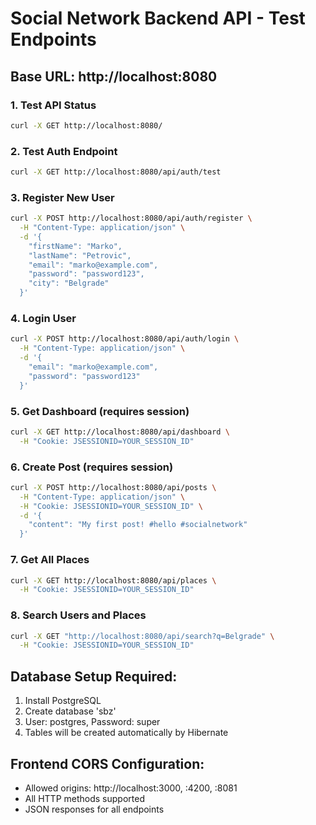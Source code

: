 # Social Network Backend API - Test Endpoints

## Base URL: http://localhost:8080

### 1. Test API Status
```bash
curl -X GET http://localhost:8080/
```

### 2. Test Auth Endpoint
```bash
curl -X GET http://localhost:8080/api/auth/test
```

### 3. Register New User
```bash
curl -X POST http://localhost:8080/api/auth/register \
  -H "Content-Type: application/json" \
  -d '{
    "firstName": "Marko",
    "lastName": "Petrovic",
    "email": "marko@example.com",
    "password": "password123",
    "city": "Belgrade"
  }'
```

### 4. Login User
```bash
curl -X POST http://localhost:8080/api/auth/login \
  -H "Content-Type: application/json" \
  -d '{
    "email": "marko@example.com",
    "password": "password123"
  }'
```

### 5. Get Dashboard (requires session)
```bash
curl -X GET http://localhost:8080/api/dashboard \
  -H "Cookie: JSESSIONID=YOUR_SESSION_ID"
```

### 6. Create Post (requires session)
```bash
curl -X POST http://localhost:8080/api/posts \
  -H "Content-Type: application/json" \
  -H "Cookie: JSESSIONID=YOUR_SESSION_ID" \
  -d '{
    "content": "My first post! #hello #socialnetwork"
  }'
```

### 7. Get All Places
```bash
curl -X GET http://localhost:8080/api/places \
  -H "Cookie: JSESSIONID=YOUR_SESSION_ID"
```

### 8. Search Users and Places
```bash
curl -X GET "http://localhost:8080/api/search?q=Belgrade" \
  -H "Cookie: JSESSIONID=YOUR_SESSION_ID"
```

## Database Setup Required:
1. Install PostgreSQL
2. Create database 'sbz'
3. User: postgres, Password: super
4. Tables will be created automatically by Hibernate

## Frontend CORS Configuration:
- Allowed origins: http://localhost:3000, :4200, :8081
- All HTTP methods supported
- JSON responses for all endpoints